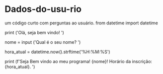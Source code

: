 # Dados-do-usu-rio
um código curto com perguntas ao usuário. 
from datetime import datetime

print ('Olá, seja bem vindo! ')

nome = input ('Qual é o seu nome? ')

hora_atual = datetime.now().strftime('%H:%M:%S')

print (f'Seja Bem vindo ao meu programa! {nome}! Horário da inscrição: {hora_atual}. ') 
